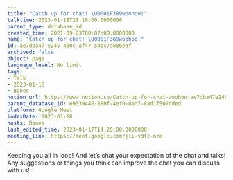 ```yaml
---
title: "Catch up for chat! \U0001F389woohoo!"
talktime: 2023-01-18T21:10:00.0000000
parent_type: database_id
created_time: 2021-09-03T00:07:00.0000000
name: "Catch up for chat! \U0001F389woohoo!"
id: ae7dba47-e245-460c-af47-54bc7a886eaf
archived: false
object: page
language_level: No limit
tags:
- Talk
- 2023-01-18
- Bones
notion_url: https://www.notion.so/Catch-up-for-chat-woohoo-ae7dba47e245460caf4754bc7a886eaf
parent_database_id: e9339446-880f-4ef0-8ad7-8ad1f507dded
platform: Google Meet
indexDate: 2023-01-18
hosts: Bones
last_edited_time: 2023-01-17T14:26:00.0000000
meeting_link: https://meet.google.com/jii-vdfc-nre
---
```


Keeping you all in loop! And let’s chat your expectation of the chat and talks!
Any suggestions or things you think can improve the chat you can discuss with us!





